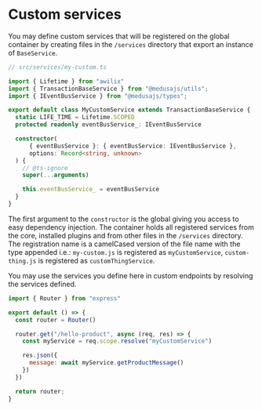 # Custom services

You may define custom services that will be registered on the global container by creating files in the `/services` directory that export an instance of `BaseService`.

```ts
// src/services/my-custom.ts

import { Lifetime } from "awilix"
import { TransactionBaseService } from "@medusajs/utils";
import { IEventBusService } from "@medusajs/types";

export default class MyCustomService extends TransactionBaseService {
  static LIFE_TIME = Lifetime.SCOPED
  protected readonly eventBusService_: IEventBusService

  constructor(
      { eventBusService }: { eventBusService: IEventBusService },
      options: Record<string, unknown>
  ) {
    // @ts-ignore
    super(...arguments)

    this.eventBusService_ = eventBusService
  }
}

```

The first argument to the `constructor` is the global giving you access to easy dependency injection. The container holds all registered services from the core, installed plugins and from other files in the `/services` directory. The registration name is a camelCased version of the file name with the type appended i.e.: `my-custom.js` is registered as `myCustomService`, `custom-thing.js` is registered as `customThingService`.

You may use the services you define here in custom endpoints by resolving the services defined.

```js
import { Router } from "express"

export default () => {
  const router = Router()

  router.get("/hello-product", async (req, res) => {
    const myService = req.scope.resolve("myCustomService")

    res.json({
      message: await myService.getProductMessage()
    })
  })

  return router;
}
```
